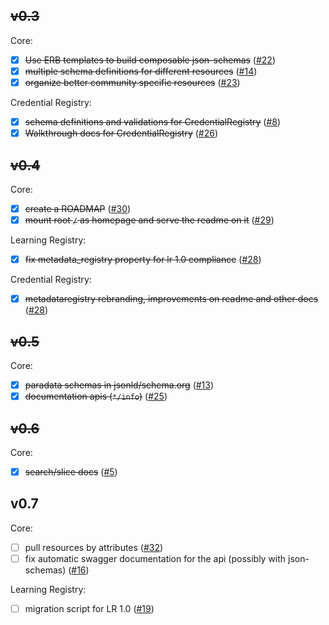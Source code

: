 ## ~~v0.3~~

Core:
- [x] ~~Use ERB templates to build composable json-schemas~~
([#22](https://github.com/learningtapestry/learningregistry/issues/22))
- [x] ~~multiple schema definitions for different resources~~
([#14](https://github.com/learningtapestry/learningregistry/issues/14))
- [x] ~~organize better community specific resources~~
([#23](https://github.com/learningtapestry/learningregistry/issues/23))

Credential Registry:
- [x] ~~schema definitions and validations for CredentialRegistry~~
([#8](https://github.com/learningtapestry/learningregistry/issues/8))
- [x] ~~Walkthrough docs for CredentialRegistry~~
([#26](https://github.com/learningtapestry/learningregistry/issues/26))

## ~~v0.4~~

Core:
- [x] ~~create a ROADMAP~~
([#30](https://github.com/learningtapestry/metadataregistry/issues/30))
- [x] ~~mount root `/` as homepage and serve the readme on it~~
([#29](https://github.com/learningtapestry/metadataregistry/issues/29))

Learning Registry:
- [x] ~~fix metadata_registry property for lr 1.0 compliance~~
([#28](https://github.com/learningtapestry/metadataregistry/issues/28))

Credential Registry:
- [x] ~~metadataregistry rebranding, improvements on readme and other docs~~
([#28](https://github.com/learningtapestry/metadataregistry/issues/28))

## ~~v0.5~~

Core:
- [x] ~~paradata schemas in jsonld/schema.org~~
([#13](https://github.com/learningtapestry/metadataregistry/issues/13))
- [x] ~~documentation apis (`*/info`)~~
([#25](https://github.com/learningtapestry/metadataregistry/issues/25))

## ~~v0.6~~

Core:
- [x] ~~search/slice docs~~
([#5](https://github.com/learningtapestry/metadataregistry/issues/5))

## v0.7

Core:
- [ ] pull resources by attributes
([#32](https://github.com/learningtapestry/metadataregistry/issues/32))
- [ ] fix automatic swagger documentation for the api (possibly with json-schemas)
([#16](https://github.com/learningtapestry/metadataregistry/issues/16))

Learning Registry:
- [ ] migration script for LR 1.0
([#19](https://github.com/learningtapestry/metadataregistry/issues/19))
